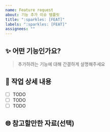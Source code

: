 ```yaml
---
name: Feature request
about: 기능 추가 이슈 템플릿
title: ":sparkles: [FEAT]"
labels: ":sparkles: [FEAT]"
assignees: ""
---
```


## :sparkles: 어떤 기능인가요?

> 추가하려는 기능에 대해 간결하게 설명해주세요

## :memo: 작업 상세 내용

- [ ] TODO
- [ ] TODO
- [ ] TODO

## :globe_with_meridians: 참고할만한 자료(선택)
